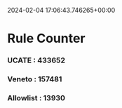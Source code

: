2024-02-04 17:06:43.746265+00:00
# Rule Counter 
 ### UCATE : 433652

 ### Veneto : 157481

 ### Allowlist : 13930
